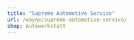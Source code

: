 ```yaml
---
title: "Supreme Automotive Service"
url: /wayne/supreme-automotive-service/
shop: Autowerkstatt
---
```

